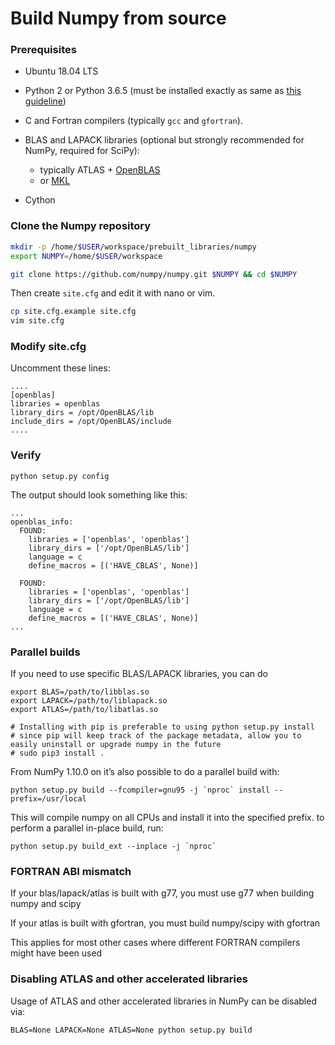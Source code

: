 # Build Numpy from source


### Prerequisites

- Ubuntu 18.04 LTS

- Python 2 or Python 3.6.5 (must be installed exactly as same as [this guideline](https://github.com/hoangtnm/TrainingServer-docs/blob/master/Setup_python_3_dev_environment.md))

- C and Fortran compilers (typically `gcc` and `gfortran`).

- BLAS and LAPACK libraries (optional but strongly recommended for NumPy, required for SciPy):
  - typically ATLAS + [OpenBLAS](https://github.com/hoangtnm/TrainingServer-docs/blob/master/Building_from_source/OpenBLAS.md)
  - or [MKL](https://software.intel.com/en-us/mkl)

- Cython

### Clone the Numpy repository

```sh
mkdir -p /home/$USER/workspace/prebuilt_libraries/numpy
export NUMPY=/home/$USER/workspace

git clone https://github.com/numpy/numpy.git $NUMPY && cd $NUMPY
```

Then create `site.cfg` and edit it with nano or vim.

```sh
cp site.cfg.example site.cfg
vim site.cfg
```

### Modify site.cfg

Uncomment these lines:

```
....
[openblas]
libraries = openblas
library_dirs = /opt/OpenBLAS/lib
include_dirs = /opt/OpenBLAS/include
....
```

### Verify

```
python setup.py config
```

The output should look something like this:

```
...
openblas_info:
  FOUND:
    libraries = ['openblas', 'openblas']
    library_dirs = ['/opt/OpenBLAS/lib']
    language = c
    define_macros = [('HAVE_CBLAS', None)]

  FOUND:
    libraries = ['openblas', 'openblas']
    library_dirs = ['/opt/OpenBLAS/lib']
    language = c
    define_macros = [('HAVE_CBLAS', None)]
...
```


### Parallel builds


If you need to use specific BLAS/LAPACK libraries, you can do

```shell
export BLAS=/path/to/libblas.so
export LAPACK=/path/to/liblapack.so
export ATLAS=/path/to/libatlas.so

# Installing with pip is preferable to using python setup.py install
# since pip will keep track of the package metadata, allow you to easily uninstall or upgrade numpy in the future
# sudo pip3 install .
```

From NumPy 1.10.0 on it’s also possible to do a parallel build with:

```shell
python setup.py build --fcompiler=gnu95 -j `nproc` install --prefix=/usr/local
```

This will compile numpy on all CPUs and install it into the specified prefix. to perform a parallel in-place build, run:

```shell
python setup.py build_ext --inplace -j `nproc`
```

### FORTRAN ABI mismatch

If your blas/lapack/atlas is built with g77, you must use g77 when building numpy and scipy

If your atlas is built with gfortran, you must build numpy/scipy with gfortran

This applies for most other cases where different FORTRAN compilers might have been used

### Disabling ATLAS and other accelerated libraries

Usage of ATLAS and other accelerated libraries in NumPy can be disabled via:

```shell
BLAS=None LAPACK=None ATLAS=None python setup.py build
```

